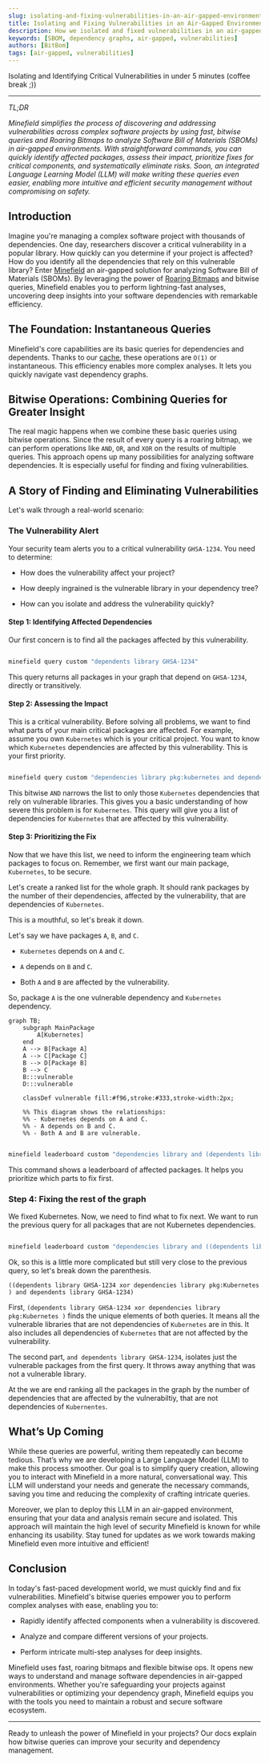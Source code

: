 ```yaml
---
slug: isolating-and-fixing-vulnerabilities-in-an-air-gapped-environment
title: Isolating and Fixing Vulnerabilities in an Air-Gapped Environment
description: How we isolated and fixed vulnerabilities in an air-gapped environment
keywords: [SBOM, dependency graphs, air-gapped, vulnerabilities]
authors: [BitBom]
tags: [air-gapped, vulnerabilities]
---
```


Isolating and Identifying Critical Vulnerabilities in under 5 minutes (coffee break ;))

<!-- truncate -->

---
*TL;DR*

*Minefield simplifies the process of discovering and addressing vulnerabilities across complex software projects by using fast, bitwise queries and Roaring Bitmaps to analyze Software Bill of Materials (SBOMs) in air-gapped environments. With straightforward commands, you can quickly identify affected packages, assess their impact, prioritize fixes for critical components, and systematically eliminate risks. Soon, an integrated Language Learning Model (LLM) will make writing these queries even easier, enabling more intuitive and efficient security management without compromising on safety.*

## Introduction

Imagine you're managing a complex software project with thousands of dependencies. One day, researchers discover a critical vulnerability in a popular library. How quickly can you determine if your project is affected? How do you identify all the dependencies that rely on this vulnerable library? Enter [Minefield](https://github.com/bitbomdev/minefield) an air-gapped solution for analyzing Software Bill of Materials (SBOMs). By leveraging the power of [Roaring Bitmaps](https://github.com/RoaringBitmap/roaring) and bitwise queries, Minefield enables you to perform lightning-fast analyses, uncovering deep insights into your software dependencies with remarkable efficiency.

## The Foundation: Instantaneous Queries

Minefield's core capabilities are its basic queries for dependencies and dependents. Thanks to our [cache](https://github.com/bitbomdev/minefield/blob/main/pkg/graph/cache.go#L10), these operations are `O(1)` or instantaneous. This efficiency enables more complex analyses. It lets you quickly navigate vast dependency graphs.

## Bitwise Operations: Combining Queries for Greater Insight

The real magic happens when we combine these basic queries using bitwise operations. Since the result of every query is a roaring bitmap, we can perform operations like `AND`, `OR`, and `XOR` on the results of multiple queries. This approach opens up many possibilities for analyzing software dependencies. It is especially useful for finding and fixing vulnerabilities.

## A Story of Finding and Eliminating Vulnerabilities

Let's walk through a real-world scenario:

### The Vulnerability Alert

Your security team alerts you to a critical vulnerability `GHSA-1234`. You need to determine:

- How does the vulnerability affect your project?

- How deeply ingrained is the vulnerable library in your dependency tree?

- How can you isolate and address the vulnerability quickly?

#### Step 1: Identifying Affected Dependencies

Our first concern is to find all the packages affected by this vulnerability.

```bash

minefield query custom "dependents library GHSA-1234"

```

This query returns all packages in your graph that depend on `GHSA-1234`, directly or transitively.

#### Step 2: Assessing the Impact

This is a critical vulnerability. Before solving all problems, we want to find what parts of your main critical packages are affected. For example, assume you own `Kubernetes` which is your critical project. You want to know which `Kubernetes` dependencies are affected by this vulnerability. This is your first priority.

```bash

minefield query custom "dependencies library pkg:kubernetes and dependents library GHSA-1234"

```

This bitwise `AND` narrows the list to only those `Kubernetes` dependencies that rely on vulnerable libraries. This gives you a basic understanding of how severe this problem is for `Kubernetes`. This query will give you a list of dependencies for `Kubernetes` that are affected by this vulnerability.

#### Step 3: Prioritizing the Fix

Now that we have this list, we need to inform the engineering team which packages to focus on. Remember, we first want our main package, `Kubernetes`, to be secure. 

Let's create a ranked list for the whole graph. It should rank packages by the number of their dependencies, affected by the vulnerability, that are dependencies of `Kubernetes`.

This is a mouthful, so let's break it down.

Let's say we have packages `A`, `B`, and `C`. 

- `Kubernetes` depends on `A` and `C`. 

- `A` depends on `B` and `C`. 

- Both `A` and `B` are affected by the vulnerability. 

So, package `A` is the one vulnerable dependency and `Kubernetes` dependency. 

```mermaid
graph TB;
    subgraph MainPackage
        A[Kubernetes]
    end
    A --> B[Package A]
    A --> C[Package C]
    B --> D[Package B]
    B --> C
    B:::vulnerable
    D:::vulnerable

    classDef vulnerable fill:#f96,stroke:#333,stroke-width:2px;

    %% This diagram shows the relationships:
    %% - Kubernetes depends on A and C.
    %% - A depends on B and C.
    %% - Both A and B are vulnerable.

```

```bash

minefield leaderboard custom "dependencies library and (dependents library GHSA-1234 and dependencies library pkg:kubernetes)"

```

This command shows a leaderboard of affected packages. It helps you prioritize which parts to fix first.

### Step 4: Fixing the rest of the graph

We fixed Kubernetes. Now, we need to find what to fix next. We want to run the previous query for all packages that are not Kubernetes dependencies.

```bash

minefield leaderboard custom "dependencies library and ((dependents library GHSA-1234 xor dependencies library pkg:Kubernetes ) and dependents library GHSA-1234)"

```

Ok, so this is a little more complicated but still very close to the previous query, so let's break down the parenthesis.

```((dependents library GHSA-1234 xor dependencies library pkg:Kubernetes ) and dependents library GHSA-1234)```

First, ```(dependents library GHSA-1234 xor dependencies library pkg:Kubernetes )``` finds the unique elements of both queries. It means all the vulnerable libraries that are not dependencies of `Kubernetes` are in this. It also includes all dependencies of `Kubernetes` that are not affected by the vulnerability.

The second part, ```and dependents library GHSA-1234```, isolates just the vulnerable packages from the first query. It throws away anything that was not a vulnerable library.

At the we are end ranking all the packages in the graph by the number of dependencies that are affected by the vulnerabiltiy, that are not dependencies of `Kubernentes`. 


## What’s Up Coming

While these queries are powerful, writing them repeatedly can become tedious. That’s why we are developing a Large Language Model (LLM) to make this process smoother. Our goal is to simplify query creation, allowing you to interact with Minefield in a more natural, conversational way. This LLM will understand your needs and generate the necessary commands, saving you time and reducing the complexity of crafting intricate queries.

Moreover, we plan to deploy this LLM in an air-gapped environment, ensuring that your data and analysis remain secure and isolated. This approach will maintain the high level of security Minefield is known for while enhancing its usability. Stay tuned for updates as we work towards making Minefield even more intuitive and efficient!

## Conclusion

In today's fast-paced development world, we must quickly find and fix vulnerabilities. Minefield's bitwise queries empower you to perform complex analyses with ease, enabling you to:

- Rapidly identify affected components when a vulnerability is discovered.

- Analyze and compare different versions of your projects.

- Perform intricate multi-step analyses for deep insights.

Minefield uses fast, roaring bitmaps and flexible bitwise ops. It opens new ways to understand and manage software dependencies in air-gapped environments. Whether you're safeguarding your projects against vulnerabilities or optimizing your dependency graph, Minefield equips you with the tools you need to maintain a robust and secure software ecosystem.

---

Ready to unleash the power of Minefield in your projects? Our docs explain how bitwise queries can improve your security and dependency management.